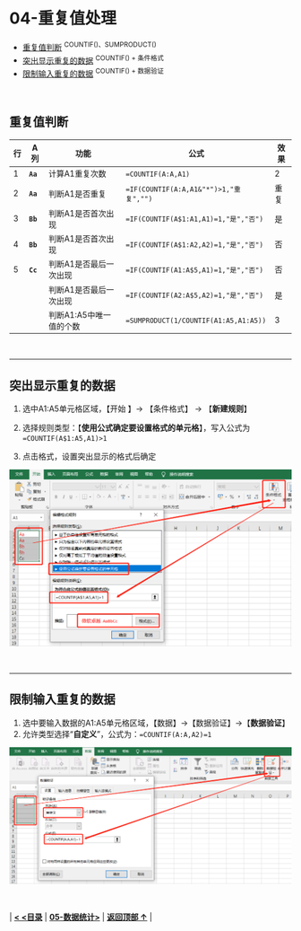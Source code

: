 # 04-重复值处理

- [重复值判断](#重复值判断)  <sup>COUNTIF()、SUMPRODUCT()</sup>
- [突出显示重复的数据](#突出显示重复的数据)  <sup>COUNTIF() + 条件格式</sup>
- [限制输入重复的数据](#限制输入重复的数据)  <sup>COUNTIF() + 数据验证</sup>

<br/>

## 重复值判断

| 行   | A列      | 功能                    | 公式                                   | 效果 |
| ---- | -------- | ----------------------- | -------------------------------------- | ---- |
| 1    | **`Aa`** | 计算A1重复次数          | `=COUNTIF(A:A,A1)`                     | 2    |
| 2    | **`Aa`** | 判断A1是否重复          | `=IF(COUNTIF(A:A,A1&"*")>1,"重复","")` | 重复 |
| 3    | **`Bb`** | 判断A1是否首次出现      | `=IF(COUNTIF(A$1:A1,A1)=1,"是","否")`  | 是   |
| 4    | **`Bb`** | 判断A1是否首次出现      | `=IF(COUNTIF(A$1:A2,A2)=1,"是","否")`  | 否   |
| 5    | **`Cc`** | 判断A1是否最后一次出现  | `=IF(COUNTIF(A1:A$5,A1)=1,"是","否")`  | 否   |
|      |          | 判断A1是否最后一次出现  | `=IF(COUNTIF(A2:A$5,A2)=1,"是","否")`  | 是   |
|      |          | 判断A1:A5中唯一值的个数 | `=SUMPRODUCT(1/COUNTIF(A1:A5,A1:A5))`  | 3    |

<br/>

------

## 突出显示重复的数据

1. 选中A1:A5单元格区域，【开始 】→ 【条件格式】 → 【**新建规则**】

2. 选择规则类型：【**使用公式确定要设置格式的单元格**】，写入公式为 `=COUNTIF(A$1:A5,A1)>1`

3. 点击格式，设置突出显示的格式后确定

![](images/COUNTIF_judge.png)

<br/>

------

## 限制输入重复的数据

1. 选中要输入数据的A1:A5单元格区域，【数据】→【数据验证】→【**数据验证**】
2. 允许类型选择“**自定义**”，公式为：`=COUNTIF(A:A,A2)=1`

![](images/COUNTIF_control.png)

<br/>

| [**< <目录**](./README.md) | [**05-数据统计>**](./05-数据统计.md) | [**返回顶部 ↑**](#04-重复值处理) |